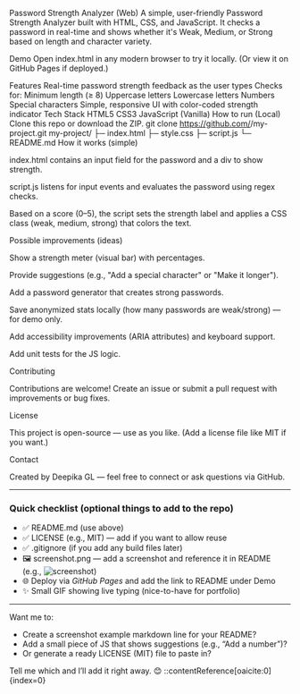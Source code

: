 Password Strength Analyzer (Web)
A simple, user-friendly Password Strength Analyzer built with HTML, CSS, and JavaScript.
It checks a password in real-time and shows whether it's Weak, Medium, or Strong based on length and character variety.

Demo
Open index.html in any modern browser to try it locally.
(Or view it on GitHub Pages if deployed.)

Features
Real-time password strength feedback as the user types
Checks for:
Minimum length (≥ 8)
Uppercase letters
Lowercase letters
Numbers
Special characters
Simple, responsive UI with color-coded strength indicator
Tech Stack
HTML5
CSS3
JavaScript (Vanilla)
How to run (Local)
Clone this repo or download the ZIP.
git clone https://github.com/<your-username>/my-project.git
my-project/
├─ index.html
├─ style.css
├─ script.js
└─ README.md
How it works (simple)

index.html contains an input field for the password and a div to show strength.

script.js listens for input events and evaluates the password using regex checks.

Based on a score (0–5), the script sets the strength label and applies a CSS class (weak, medium, strong) that colors the text.

Possible improvements (ideas)

Show a strength meter (visual bar) with percentages.

Provide suggestions (e.g., "Add a special character" or "Make it longer").

Add a password generator that creates strong passwords.

Save anonymized stats locally (how many passwords are weak/strong) — for demo only.

Add accessibility improvements (ARIA attributes) and keyboard support.

Add unit tests for the JS logic.

Contributing

Contributions are welcome! Create an issue or submit a pull request with improvements or bug fixes.

License

This project is open-source — use as you like. (Add a license file like MIT if you want.)

Contact

Created by Deepika GL — feel free to connect or ask questions via GitHub.


---

### Quick checklist (optional things to add to the repo)
- ✅ README.md (use above)
- ✅ LICENSE (e.g., MIT) — add if you want to allow reuse
- ✅ .gitignore (if you add any build files later)
- 🖼️ screenshot.png — add a screenshot and reference it in README (e.g., ![screenshot](screenshot.png))
- 🌐 Deploy via *GitHub Pages* and add the link to README under Demo
- ✨ Small GIF showing live typing (nice-to-have for portfolio)

---

Want me to:
- Create a screenshot example markdown line for your README?
- Add a small piece of JS that shows suggestions (e.g., “Add a number”)?
- Or generate a ready LICENSE (MIT) file to paste in?

Tell me which and I’ll add it right away. 😊
::contentReference[oaicite:0]{index=0}
